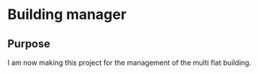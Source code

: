 # Building manager
## Purpose
I am now making this project for the management of the multi flat building.

